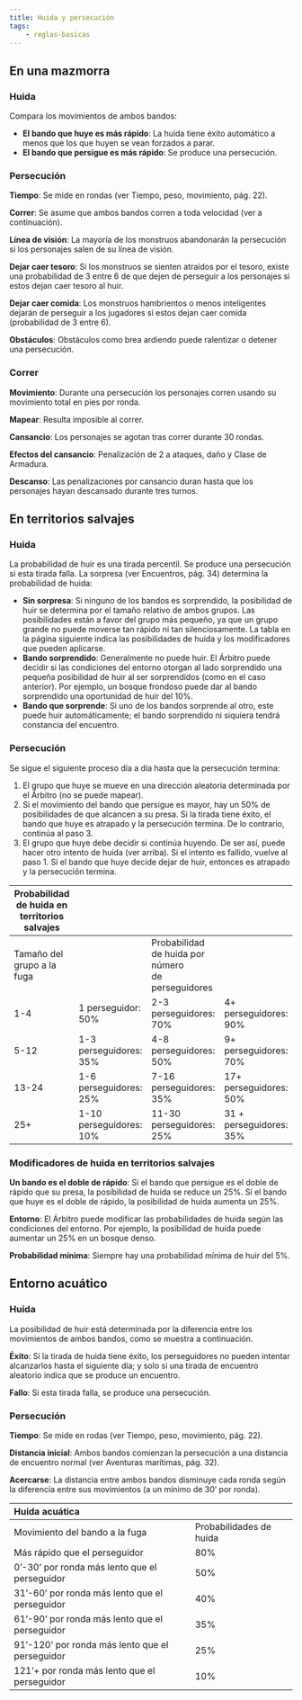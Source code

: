 ```yaml
---
title: Huida y persecución
tags:
    - reglas-basicas
---
```


## En una mazmorra
### Huida
Compara los movimientos de ambos bandos:

-  **El bando que huye es más rápido**: La huida tiene éxito automático a menos que los que huyen se vean forzados a parar.
-  **El bando que persigue es más rápido**: Se produce una persecución.

### Persecución
**Tiempo**: Se mide en rondas (ver Tiempo, peso, movimiento, pág. 22).

**Correr**: Se asume que ambos bandos corren a toda velocidad (ver a continuación).

**Línea de visión**: La mayoría de los monstruos abandonarán la persecución si los personajes salen de su línea de visión.

**Dejar caer tesoro**: Si los monstruos se sienten atraídos por el tesoro, existe una probabilidad de 3 entre 6 de que dejen de perseguir a los personajes si estos dejan caer tesoro al huir.

**Dejar caer comida**: Los monstruos hambrientos o menos inteligentes dejarán de perseguir a los jugadores si estos dejan caer comida (probabilidad de 3 entre 6).

**Obstáculos**: Obstáculos como brea ardiendo puede ralentizar o detener una persecución.

### Correr
**Movimiento**: Durante una persecución los personajes corren usando su movimiento total en pies por ronda.

**Mapear**: Resulta imposible al correr.

**Cansancio**: Los personajes se agotan tras correr durante 30 rondas.

**Efectos del cansancio**: Penalización de 2 a ataques, daño y Clase de Armadura.

**Descanso**: Las penalizaciones por cansancio duran hasta que los personajes hayan descansado durante tres turnos.

## En territorios salvajes
### Huida
La probabilidad de huir es una tirada percentil. Se produce una persecución si esta tirada falla. La sorpresa (ver Encuentros, pág. 34) determina la probabilidad de huida:

-  **Sin sorpresa**: Si ninguno de los bandos es sorprendido, la posibilidad de huir se determina por el tamaño relativo de ambos grupos. Las posibilidades están a favor del grupo más pequeño, ya que un grupo grande no puede moverse tan rápido ni tan silenciosamente. La tabla en la página siguiente indica las posibilidades de huida y los modificadores que pueden aplicarse.
-  **Bando sorprendido**: Generalmente no puede huir. El Árbitro puede decidir si las condiciones del entorno otorgan al lado sorprendido una pequeña posibilidad de huir al ser sorprendidos (como en el caso anterior). Por ejemplo, un bosque frondoso puede dar al bando sorprendido una oportunidad de huir del 10%.
-  **Bando que sorprende**: Si uno de los bandos sorprende al otro, este puede huir automáticamente; el bando sorprendido ni siquiera tendrá constancia del encuentro.

### Persecución
Se sigue el siguiente proceso día a día hasta que la persecución termina:

1. El grupo que huye se mueve en una dirección aleatoria determinada por el Árbitro (no se puede mapear).
2. Si el movimiento del bando que persigue es mayor, hay un 50% de posibilidades de que alcancen a su presa. Si la tirada tiene éxito, el bando que huye es atrapado y la persecución termina. De lo contrario, continúa al paso 3.
3. El grupo que huye debe decidir si continúa huyendo. De ser así, puede hacer otro intento de huida (ver arriba). Si el intento es fallido, vuelve al paso 1. Si el bando que huye decide dejar de huir, entonces es atrapado y la persecución termina.

| Probabilidad de huida en territorios salvajes |                         |                                                         |                         |
| --------------------------------------------- | ----------------------- | ------------------------------------------------------- | ----------------------- |
| Tamaño del grupo a la fuga                    |                         | Probabilidad<br>de huida por número<br>de perseguidores |                         |
| 1-4                                           | 1 perseguidor: 50%      | 2-3 perseguidores: 70%                                  | 4+ perseguidores: 90%   |
| 5-12                                          | 1-3 perseguidores: 35%  | 4-8 perseguidores: 50%                                  | 9+ perseguidores: 70%   |
| 13-24                                         | 1-6 perseguidores: 25%  | 7-16 perseguidores: 35%                                 | 17+ perseguidores: 50%  |
| 25+                                           | 1-10 perseguidores: 10% | 11-30 perseguidores: 25%                                | 31 + perseguidores: 35% |


### Modificadores de huida en territorios salvajes
**Un bando es el doble de rápido**: Si el bando que persigue es el doble de rápido que su presa, la posibilidad de huida se reduce un 25%. Si el bando que huye es el doble de rápido, la posibilidad de huida aumenta un 25%.

**Entorno**: El Árbitro puede modificar las probabilidades de huida según las condiciones del entorno. Por ejemplo, la posibilidad de huida puede aumentar un 25% en un bosque denso.

**Probabilidad mínima**: Siempre hay una probabilidad mínima de huir del 5%.

## Entorno acuático
### Huida
La posibilidad de huir está determinada por la diferencia entre los movimientos de ambos bandos, como se muestra a continuación.

**Éxito**: Si la tirada de huida tiene éxito, los perseguidores no pueden intentar alcanzarlos hasta el siguiente día; y solo si una tirada de encuentro aleatorio indica que se produce un encuentro.

**Fallo**: Si esta tirada falla, se produce una persecución.

### Persecución
**Tiempo**: Se mide en rodas (ver Tiempo, peso, movimiento, pág. 22).

**Distancia inicial**: Ambos bandos comienzan la persecución a una distancia de encuentro normal (ver Aventuras marítimas, pág. 32).

**Acercarse**: La distancia entre ambos bandos disminuye cada ronda según la diferencia entre sus movimientos (a un mínimo de 30’ por ronda).

| Huida acuática                                  |                         |
| :---------------------------------------------- | ----------------------- |
| Movimiento del bando a la fuga                  | Probabilidades de huida |
| Más rápido que el perseguidor                   | 80%                     |
| 0’-30’ por ronda más lento que el perseguidor   | 50%                     |
| 31’-60’ por ronda más lento que el perseguidor  | 40%                     |
| 61’-90’ por ronda más lento que el perseguidor  | 35%                     |
| 91’-120’ por ronda más lento que el perseguidor | 25%                     |
| 121’+ por ronda más lento que el perseguidor    | 10%                     |
